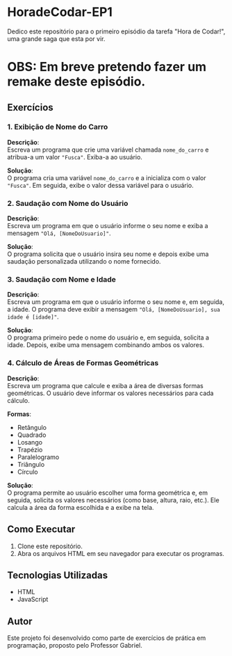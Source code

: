 # HoradeCodar-EP1
Dedico este repositório para o primeiro episódio da tarefa "Hora de Codar!", uma grande saga que esta por vir.
# OBS: Em breve pretendo fazer um remake deste episódio.

## Exercícios

### 1. Exibição de Nome do Carro
**Descrição**:  
Escreva um programa que crie uma variável chamada `nome_do_carro` e atribua-a um valor `"Fusca"`. Exiba-a ao usuário.

**Solução**:  
O programa cria uma variável `nome_do_carro` e a inicializa com o valor `"Fusca"`. Em seguida, exibe o valor dessa variável para o usuário.

### 2. Saudação com Nome do Usuário
**Descrição**:  
Escreva um programa em que o usuário informe o seu nome e exiba a mensagem `"Olá, [NomeDoUsuario]"`.

**Solução**:  
O programa solicita que o usuário insira seu nome e depois exibe uma saudação personalizada utilizando o nome fornecido.

### 3. Saudação com Nome e Idade
**Descrição**:  
Escreva um programa em que o usuário informe o seu nome e, em seguida, a idade. O programa deve exibir a mensagem `"Olá, [NomeDoUsuario], sua idade é [idade]"`.

**Solução**:  
O programa primeiro pede o nome do usuário e, em seguida, solicita a idade. Depois, exibe uma mensagem combinando ambos os valores.

### 4. Cálculo de Áreas de Formas Geométricas
**Descrição**:  
Escreva um programa que calcule e exiba a área de diversas formas geométricas. O usuário deve informar os valores necessários para cada cálculo.

**Formas**:
- Retângulo
- Quadrado
- Losango
- Trapézio
- Paralelogramo
- Triângulo
- Círculo

**Solução**:  
O programa permite ao usuário escolher uma forma geométrica e, em seguida, solicita os valores necessários (como base, altura, raio, etc.). Ele calcula a área da forma escolhida e a exibe na tela.

## Como Executar
1. Clone este repositório.
2. Abra os arquivos HTML em seu navegador para executar os programas.

## Tecnologias Utilizadas
- HTML
- JavaScript

## Autor
Este projeto foi desenvolvido como parte de exercícios de prática em programação, proposto pelo Professor Gabriel.
